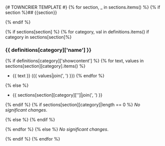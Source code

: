 {# TOWNCRIER TEMPLATE #}
{% for section, _ in sections.items() %}
{% if section %}## {{section}}

{% endif %}

{% if sections[section] %}
{% for category, val in definitions.items() if category in sections[section]%}

### {{ definitions[category]['name'] }}

{% if definitions[category]['showcontent'] %}
{% for text, values in sections[section][category].items() %}
- {{ text }} ({{ values|join(', ') }})
{% endfor %}

{% else %}
- {{ sections[section][category]['']|join(', ') }}

{% endif %}
{% if sections[section][category]|length == 0 %}
_No significant changes_.

{% else %}
{% endif %}

{% endfor %}
{% else %}
_No significant changes_.

{% endif %}
{% endfor %}
